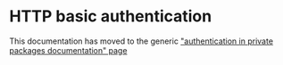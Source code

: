 <!--
    tagline: Access privately hosted packages
-->

# HTTP basic authentication

This documentation has moved to the generic ["authentication in private packages documentation" page](authentication-for-private-packages.md#http-basic)
